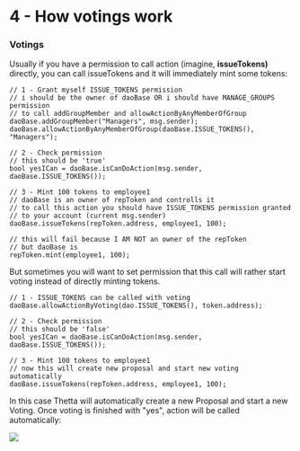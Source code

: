 # 4 - How votings work

### Votings

Usually if you have a permission to call action \(imagine, **issueTokens\)** directly, you can call issueTokens and it will immediately mint some tokens:

```text
// 1 - Grant myself ISSUE_TOKENS permission
// i should be the owner of daoBase OR i should have MANAGE_GROUPS permission
// to call addGroupMember and allowActionByAnyMemberOfGroup
daoBase.addGroupMember("Managers", msg.sender);
daoBase.allowActionByAnyMemberOfGroup(daoBase.ISSUE_TOKENS(), "Managers");

// 2 - Check permission 
// this should be 'true'
bool yesICan = daoBase.isCanDoAction(msg.sender, daoBase.ISSUE_TOKENS());
 
// 3 - Mint 100 tokens to employee1
// daoBase is an owner of repToken and controlls it
// to call this action you should have ISSUE_TOKENS permission granted
// to your account (current msg.sender)
daoBase.issueTokens(repToken.address, employee1, 100);

// this will fail because I AM NOT an owner of the repToken
// but daoBase is
repToken.mint(employee1, 100);
```

But sometimes you will want to set permission that this call will rather start voting instead of directly minting tokens.

```text
// 1 - ISSUE_TOKENS can be called with voting
daoBase.allowActionByVoting(dao.ISSUE_TOKENS(), token.address);

// 2 - Check permission 
// this should be 'false'
bool yesICan = daoBase.isCanDoAction(msg.sender, daoBase.ISSUE_TOKENS());

// 3 - Mint 100 tokens to employee1
// now this will create new proposal and start new voting automatically
daoBase.issueTokens(repToken.address, employee1, 100);
```

In this case Thetta will automatically create a new Proposal and start a new Voting. Once voting is finished with "yes", action will be called automatically:

![](https://lh6.googleusercontent.com/LDt350Tq8oWYWtUMVBqR6fS_8uA2aHd9VncFhKSVryFuhmdf5d1ivfluON2KDb_IiW1JNwEj7ORb7-jvIYA-6uiI0puC3D7vHOJ8Y1txAEjQW_5FX8lELOA-fJ_RXq18UUMGPqGU)




